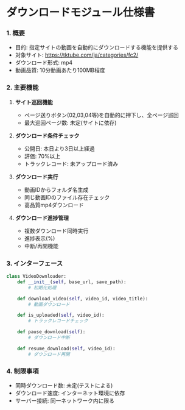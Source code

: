# ダウンロードモジュール仕様書

### 1. 概要
- 目的: 指定サイトの動画を自動的にダウンロードする機能を提供する
- 対象サイト: https://tktube.com/ja/categories/fc2/
- ダウンロード形式: mp4
- 動画品質: 10分動画あたり100MB程度

### 2. 主要機能
1. **サイト巡回機能**
   - ページ送りボタン(02,03,04等)を自動的に押下し、全ページ巡回
   - 最大巡回ページ数: 未定(サイトに依存)

2. **ダウンロード条件チェック**
   - 公開日: 本日より3日以上経過
   - 評価: 70%以上
   - トラックレコード: 未アップロード済み

3. **ダウンロード実行**
   - 動画IDからフォルダ名生成
   - 同じ動画IDのファイル存在チェック
   - 高品質mp4ダウンロード

4. **ダウンロード進捗管理**
   - 複数ダウンロード同時実行
   - 進捗表示(%)
   - 中断/再開機能

### 3. インターフェース
```python
class VideoDownloader:
    def __init__(self, base_url, save_path):
        # 初期化処理

    def download_video(self, video_id, video_title):
        # 動画ダウンロード

    def is_uploaded(self, video_id):
        # トラックレコードチェック

    def pause_download(self):
        # ダウンロード中断

    def resume_download(self, video_id):
        # ダウンロード再開
```

### 4. 制限事項
- 同時ダウンロード数: 未定(テストによる)
- ダウンロード速度: インターネット環境に依存
- サーバー接続: 同一ネットワーク内に限る
